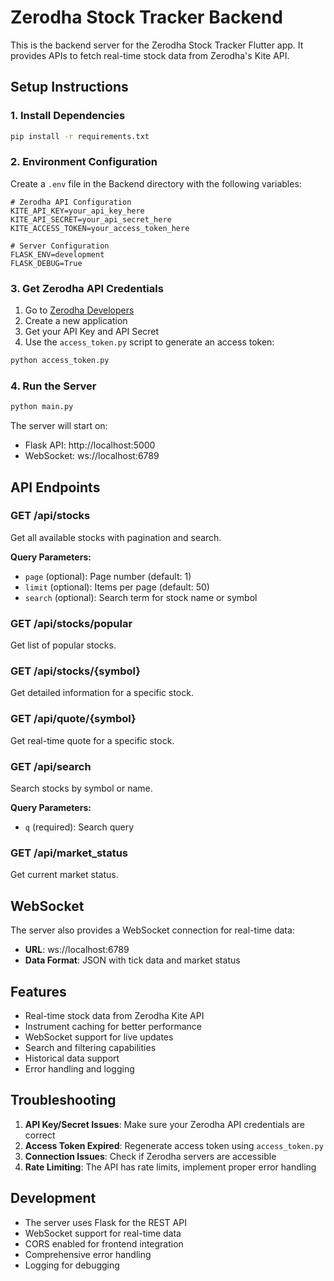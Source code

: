 # Zerodha Stock Tracker Backend

This is the backend server for the Zerodha Stock Tracker Flutter app. It provides APIs to fetch real-time stock data from Zerodha's Kite API.

## Setup Instructions

### 1. Install Dependencies

```bash
pip install -r requirements.txt
```

### 2. Environment Configuration

Create a `.env` file in the Backend directory with the following variables:

```env
# Zerodha API Configuration
KITE_API_KEY=your_api_key_here
KITE_API_SECRET=your_api_secret_here
KITE_ACCESS_TOKEN=your_access_token_here

# Server Configuration
FLASK_ENV=development
FLASK_DEBUG=True
```

### 3. Get Zerodha API Credentials

1. Go to [Zerodha Developers](https://developers.kite.trade/)
2. Create a new application
3. Get your API Key and API Secret
4. Use the `access_token.py` script to generate an access token:

```bash
python access_token.py
```

### 4. Run the Server

```bash
python main.py
```

The server will start on:
- Flask API: http://localhost:5000
- WebSocket: ws://localhost:6789

## API Endpoints

### GET /api/stocks
Get all available stocks with pagination and search.

**Query Parameters:**
- `page` (optional): Page number (default: 1)
- `limit` (optional): Items per page (default: 50)
- `search` (optional): Search term for stock name or symbol

### GET /api/stocks/popular
Get list of popular stocks.

### GET /api/stocks/{symbol}
Get detailed information for a specific stock.

### GET /api/quote/{symbol}
Get real-time quote for a specific stock.

### GET /api/search
Search stocks by symbol or name.

**Query Parameters:**
- `q` (required): Search query

### GET /api/market_status
Get current market status.

## WebSocket

The server also provides a WebSocket connection for real-time data:

- **URL**: ws://localhost:6789
- **Data Format**: JSON with tick data and market status

## Features

- Real-time stock data from Zerodha Kite API
- Instrument caching for better performance
- WebSocket support for live updates
- Search and filtering capabilities
- Historical data support
- Error handling and logging

## Troubleshooting

1. **API Key/Secret Issues**: Make sure your Zerodha API credentials are correct
2. **Access Token Expired**: Regenerate access token using `access_token.py`
3. **Connection Issues**: Check if Zerodha servers are accessible
4. **Rate Limiting**: The API has rate limits, implement proper error handling

## Development

- The server uses Flask for the REST API
- WebSocket support for real-time data
- CORS enabled for frontend integration
- Comprehensive error handling
- Logging for debugging 